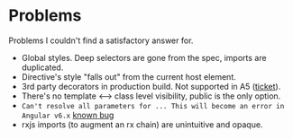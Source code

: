 # Problems

Problems I couldn't find a satisfactory answer for.

- Global styles. Deep selectors are gone from the spec, imports are duplicated.
- Directive's style "falls out" from the current host element.
- 3rd party decorators in production build. Not supported in A5 ([ticket](https://github.com/ngParty/ng-metadata/issues/217)).
- There's no template <--> class level visibility, public is the only option.
- `Can't resolve all parameters for ... This will become an error in Angular v6.x` [known bug](https://github.com/angular/angularfire2/issues/1206)
- rxjs imports (to augment an rx chain) are unintuitive and opaque.
